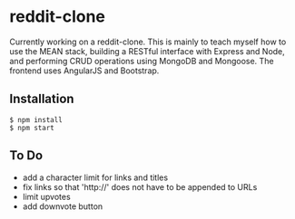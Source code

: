 # reddit-clone

Currently working on a reddit-clone. This is mainly to teach myself how to use the MEAN stack, building a RESTful interface with Express and Node, and performing CRUD operations using MongoDB and Mongoose. The frontend uses AngularJS and Bootstrap.

## Installation

	$ npm install
	$ npm start

## To Do

* add a character limit for links and titles
* fix links so that 'http://' does not have to be appended to URLs
* limit upvotes 
* add downvote button

